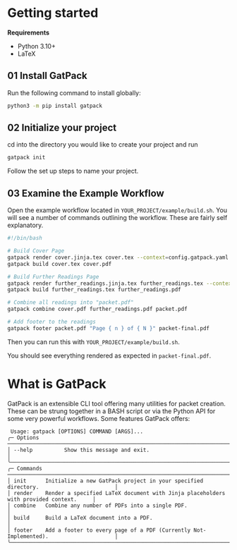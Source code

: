 # Getting started

<!-- Golly I'm excited about this project hehe -->

**Requirements**

- Python 3.10+
- LaTeX

## 01 Install GatPack

Run the following command to install globally:

```bash
python3 -m pip install gatpack
```

## 02 Initialize your project

cd into the directory you would like to create your project and run

```bash
gatpack init
```

Follow the set up steps to name your project.

## 03 Examine the Example Workflow

Open the example workflow located in `YOUR_PROJECT/example/build.sh`. You will see a number of commands outlining the workflow. These are fairly self explanatory.

```bash
#!/bin/bash

# Build Cover Page
gatpack render cover.jinja.tex cover.tex --context=config.gatpack.yaml
gatpack build cover.tex cover.pdf

# Build Further Readings Page
gatpack render further_readings.jinja.tex further_readings.tex --context=config.gatpack.yaml
gatpack build further_readings.tex further_readings.pdf

# Combine all readings into "packet.pdf"
gatpack combine cover.pdf further_readings.pdf packet.pdf

# Add footer to the readings
gatpack footer packet.pdf "Page { n } of { N }" packet-final.pdf
```

Then you can run this with `YOUR_PROJECT/example/build.sh`.

You should see everything rendered as expected in `packet-final.pdf`.

# What is GatPack

GatPack is an extensible CLI tool offering many utilities for packet creation. These can be strung together in a BASH script or via the Python API for some very powerful workflows. Some features GatPack offers:

```
 Usage: gatpack [OPTIONS] COMMAND [ARGS]...                                                                                                                                              
╭─ Options ──────────────────────────────────────────────────────────────────────────────────────╮
│ --help          Show this message and exit.                                                    │
╰────────────────────────────────────────────────────────────────────────────────────────────────╯
╭─ Commands ─────────────────────────────────────────────────────────────────────────────────────╮
│ init      Initialize a new GatPack project in your specified directory.                        │
│ render    Render a specified LaTeX document with Jinja placeholders with provided context.     │
│ combine   Combine any number of PDFs into a single PDF.                                        │
│ build     Build a LaTeX document into a PDF.                                                   │
│ footer    Add a footer to every page of a PDF (Currently Not-Implemented).                     │
╰────────────────────────────────────────────────────────────────────────────────────────────────╯


```
